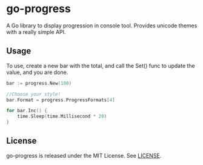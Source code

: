 # go-progress

A Go library to display progression in console tool. Provides unicode themes with a really simple API.

## Usage

To use, create a new bar with the total, and call the Set() func to update the value, and you are done.

```go
bar := progress.New(100)

//Choose your style!
bar.Format = progress.ProgressFormats[4]

for bar.Inc() {
	time.Sleep(time.Millisecond * 20)
}
```

## License

go-progress is released under the MIT License. See [LICENSE](https://github.com/raoulh/go-progress/blob/master/LICENSE).